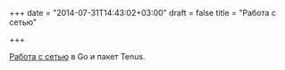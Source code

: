 +++
date = "2014-07-31T14:43:02+03:00"
draft = false
title = "Работа с сетью"

+++

<p><a href="http://containerops.org/2014/07/30/tenus-golang-powered-linux-networking/">Работа с сетью</a> в Go и пакет&nbsp;Tenus.</p>

